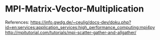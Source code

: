 # MPI-Matrix-Vector-Multiplication
References:
https://info.gwdg.de/~ceulig/docs-dev/doku.php?id=en:services:application_services:high_performance_computing:mpi4py
http://mpitutorial.com/tutorials/mpi-scatter-gather-and-allgather/
